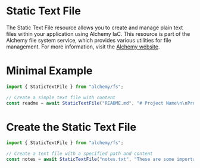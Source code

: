 # Static Text File

The Static Text File resource allows you to create and manage plain text files within your application using Alchemy IaC. This resource is part of the Alchemy file system service, which provides various utilities for file management. For more information, visit the [Alchemy website](https://alchemy.com).

# Minimal Example

```ts
import { StaticTextFile } from "alchemy/fs";

// Create a simple text file with content
const readme = await StaticTextFile("README.md", "# Project Name\n\nProject description goes here.");
```

# Create the Static Text File

```ts
import { StaticTextFile } from "alchemy/fs";

// Create a text file with a specified path and content
const notes = await StaticTextFile("notes.txt", "These are some important notes.");
```